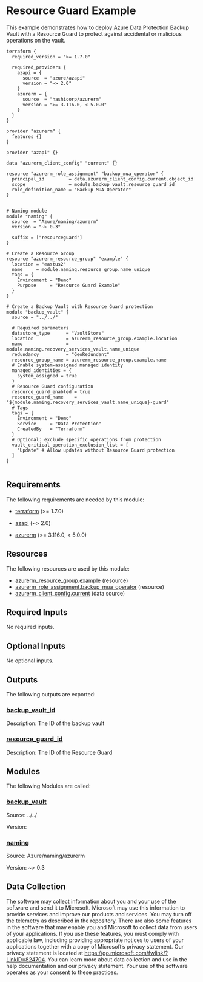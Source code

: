 <!-- BEGIN_TF_DOCS -->
# Resource Guard Example

This example demonstrates how to deploy Azure Data Protection Backup Vault with a Resource Guard to protect against accidental or malicious operations on the vault.

```hcl
terraform {
  required_version = ">= 1.7.0"

  required_providers {
    azapi = {
      source  = "azure/azapi"
      version = "~> 2.0"
    }
    azurerm = {
      source  = "hashicorp/azurerm"
      version = ">= 3.116.0, < 5.0.0"
    }
  }
}

provider "azurerm" {
  features {}
}

provider "azapi" {}

data "azurerm_client_config" "current" {}

resource "azurerm_role_assignment" "backup_mua_operator" {
  principal_id         = data.azurerm_client_config.current.object_id
  scope                = module.backup_vault.resource_guard_id
  role_definition_name = "Backup MUA Operator"
}


# Naming module
module "naming" {
  source  = "Azure/naming/azurerm"
  version = "~> 0.3"

  suffix = ["resourceguard"]
}

# Create a Resource Group
resource "azurerm_resource_group" "example" {
  location = "eastus2"
  name     = module.naming.resource_group.name_unique
  tags = {
    Environment = "Demo"
    Purpose     = "Resource Guard Example"
  }
}

# Create a Backup Vault with Resource Guard protection
module "backup_vault" {
  source = "../../"

  # Required parameters
  datastore_type      = "VaultStore"
  location            = azurerm_resource_group.example.location
  name                = module.naming.recovery_services_vault.name_unique
  redundancy          = "GeoRedundant"
  resource_group_name = azurerm_resource_group.example.name
  # Enable system-assigned managed identity
  managed_identities = {
    system_assigned = true
  }
  # Resource Guard configuration
  resource_guard_enabled = true
  resource_guard_name    = "${module.naming.recovery_services_vault.name_unique}-guard"
  # Tags
  tags = {
    Environment = "Demo"
    Service     = "Data Protection"
    CreatedBy   = "Terraform"
  }
  # Optional: exclude specific operations from protection
  vault_critical_operation_exclusion_list = [
    "Update" # Allow updates without Resource Guard protection
  ]
}


```

<!-- markdownlint-disable MD033 -->
## Requirements

The following requirements are needed by this module:

- <a name="requirement_terraform"></a> [terraform](#requirement\_terraform) (>= 1.7.0)

- <a name="requirement_azapi"></a> [azapi](#requirement\_azapi) (~> 2.0)

- <a name="requirement_azurerm"></a> [azurerm](#requirement\_azurerm) (>= 3.116.0, < 5.0.0)

## Resources

The following resources are used by this module:

- [azurerm_resource_group.example](https://registry.terraform.io/providers/hashicorp/azurerm/latest/docs/resources/resource_group) (resource)
- [azurerm_role_assignment.backup_mua_operator](https://registry.terraform.io/providers/hashicorp/azurerm/latest/docs/resources/role_assignment) (resource)
- [azurerm_client_config.current](https://registry.terraform.io/providers/hashicorp/azurerm/latest/docs/data-sources/client_config) (data source)

<!-- markdownlint-disable MD013 -->
## Required Inputs

No required inputs.

## Optional Inputs

No optional inputs.

## Outputs

The following outputs are exported:

### <a name="output_backup_vault_id"></a> [backup\_vault\_id](#output\_backup\_vault\_id)

Description: The ID of the backup vault

### <a name="output_resource_guard_id"></a> [resource\_guard\_id](#output\_resource\_guard\_id)

Description: The ID of the Resource Guard

## Modules

The following Modules are called:

### <a name="module_backup_vault"></a> [backup\_vault](#module\_backup\_vault)

Source: ../../

Version:

### <a name="module_naming"></a> [naming](#module\_naming)

Source: Azure/naming/azurerm

Version: ~> 0.3

<!-- markdownlint-disable-next-line MD041 -->
## Data Collection

The software may collect information about you and your use of the software and send it to Microsoft. Microsoft may use this information to provide services and improve our products and services. You may turn off the telemetry as described in the repository. There are also some features in the software that may enable you and Microsoft to collect data from users of your applications. If you use these features, you must comply with applicable law, including providing appropriate notices to users of your applications together with a copy of Microsoft’s privacy statement. Our privacy statement is located at <https://go.microsoft.com/fwlink/?LinkID=824704>. You can learn more about data collection and use in the help documentation and our privacy statement. Your use of the software operates as your consent to these practices.
<!-- END_TF_DOCS -->